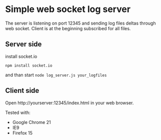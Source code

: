 Simple web socket log server
============================

The server is listening on port 12345 and sending log files deltas through web socket.
Client is at the beginning subscribed for all files.

Server side
-----------
install socket.io

`npm install socket.io`

and than start `node log_server.js your_logfiles`

Client side
-----------

Open http://yourserver:12345/index.html in your web browser.

Tested with:
* Google Chrome 21
* IE9
* Firefox 15
